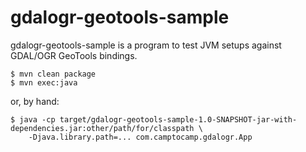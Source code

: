 gdalogr-geotools-sample
=======================

gdalogr-geotools-sample is a program to test JVM setups against GDAL/OGR GeoTools bindings.


```
$ mvn clean package
$ mvn exec:java
```

or, by hand:

```
$ java -cp target/gdalogr-geotools-sample-1.0-SNAPSHOT-jar-with-dependencies.jar:other/path/for/classpath \
    -Djava.library.path=... com.camptocamp.gdalogr.App
```
